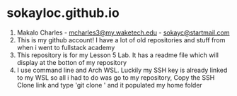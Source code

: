 # sokayloc.github.io
1. Makalo Charles - mcharles3@my.waketech.edu - sokayc@startmail.com
2. This is my github account! I have a lot of old repositories and stuff from when i went to fullstack academy
3. This repository is for my Lesson 5 Lab. It has a readme file which will display at the botton of my repository
4. I use command line and Arch WSL. Luckily my SSH key is already linked to my WSL so all i had to do was go to my repository, Copy the
   SSH Clone link and type 'git clone <SSH Clone Link>' and it populated my home folder
